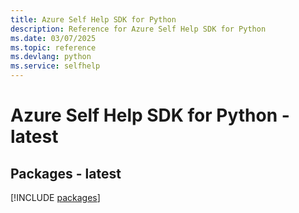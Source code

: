 ```yaml
---
title: Azure Self Help SDK for Python
description: Reference for Azure Self Help SDK for Python
ms.date: 03/07/2025
ms.topic: reference
ms.devlang: python
ms.service: selfhelp
---
```

# Azure Self Help SDK for Python - latest
## Packages - latest
[!INCLUDE [packages](self-help-index.md)]